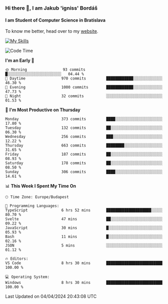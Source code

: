 ### Hi there 👋, I am Jakub 'igniss' Bordáš

#### I am Student of Computer Science in Bratislava
To know me better, head over to my [website](https://bordas.sk).

[![My Skills](https://skillicons.dev/icons?i=js,html,css,figma,svelte,java,kotlin,python,postgresql,typescript,nest,nodejs)](https://bordas.sk)


<!--START_SECTION:waka-->
![Code Time](http://img.shields.io/badge/Code%20Time-1%2C458%20hrs%2051%20mins-blue)

**I'm an Early 🐤** 

```text
🌞 Morning                93 commits          █░░░░░░░░░░░░░░░░░░░░░░░░   04.44 % 
🌆 Daytime                970 commits         ████████████░░░░░░░░░░░░░   46.30 % 
🌃 Evening                1000 commits        ████████████░░░░░░░░░░░░░   47.73 % 
🌙 Night                  32 commits          ░░░░░░░░░░░░░░░░░░░░░░░░░   01.53 % 
```
📅 **I'm Most Productive on Thursday** 

```text
Monday                   373 commits         ████░░░░░░░░░░░░░░░░░░░░░   17.80 % 
Tuesday                  132 commits         ██░░░░░░░░░░░░░░░░░░░░░░░   06.30 % 
Wednesday                256 commits         ███░░░░░░░░░░░░░░░░░░░░░░   12.22 % 
Thursday                 663 commits         ████████░░░░░░░░░░░░░░░░░   31.65 % 
Friday                   187 commits         ██░░░░░░░░░░░░░░░░░░░░░░░   08.93 % 
Saturday                 178 commits         ██░░░░░░░░░░░░░░░░░░░░░░░   08.50 % 
Sunday                   306 commits         ████░░░░░░░░░░░░░░░░░░░░░   14.61 % 
```


📊 **This Week I Spent My Time On** 

```text
🕑︎ Time Zone: Europe/Budapest

💬 Programming Languages: 
TypeScript               6 hrs 52 mins       ████████████████████░░░░░   80.70 % 
Svelte                   47 mins             ██░░░░░░░░░░░░░░░░░░░░░░░   09.22 % 
JavaScript               30 mins             █░░░░░░░░░░░░░░░░░░░░░░░░   05.93 % 
Bash                     11 mins             █░░░░░░░░░░░░░░░░░░░░░░░░   02.16 % 
JSON                     5 mins              ░░░░░░░░░░░░░░░░░░░░░░░░░   01.12 % 

🔥 Editors: 
VS Code                  8 hrs 30 mins       █████████████████████████   100.00 % 

💻 Operating System: 
Windows                  8 hrs 30 mins       █████████████████████████   100.00 % 
```


 Last Updated on 04/04/2024 20:43:08 UTC
<!--END_SECTION:waka-->

